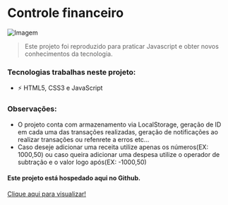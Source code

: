 # Controle financeiro

<img src="https://cdn.discordapp.com/attachments/753576544819085382/918633940733014096/unknown.png" alt="Imagem">

> Este projeto foi reproduzido para praticar Javascript e obter novos conhecimentos da tecnologia.

### Tecnologias trabalhas neste projeto:

- ⚡ HTML5, CSS3 e JavaScript

### Observações:
- O projeto conta com armazenamento via LocalStorage, geração de ID em cada uma das transações realizadas, geração de notificações ao realizar transações ou refenrete a erros etc...
- Caso deseje adicionar uma receita utilize apenas os números(EX: 1000,50) ou caso queira adicionar uma despesa utilize o operador de subtração e o valor logo após(EX: -1000,50)

#### Este projeto está hospedado aqui no Github.
<p><a href="https://dlzzdev.github.io/financial-control/" target="_blank" rel="noopener">Clique aqui para visualizar!</p>
